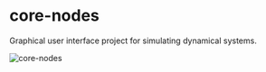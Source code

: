 # core-nodes

Graphical user interface project for simulating dynamical systems.

![core-nodes](https://github.com/onurae/core-nodes/assets/92208427/6868dee2-a27a-4824-ba44-59f6f5f3c0b6)
